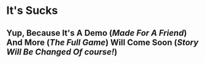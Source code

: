 # It's Sucks
## Yup, Because It's A Demo (*Made For A Friend*) And More (*The Full Game*) Will Come Soon (*Story Will Be Changed Of course!*)